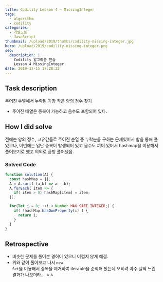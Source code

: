 ```yaml
---
title: Codility Lesson 4 — MissingInteger
tags:
  - algorithm
  - codility
categories:
  - 개발노트
  - JavaScript
thumbnail: /upload/2019/thumbs/codility-missing-integer.jpg
hero: /upload/2019/codility-missing-integer.png
seo:
  description: |
    Codility 알고리즘 연습
    Lesson 4 MissingInteger
date: 2019-12-15 17:28:23
---
```



## Task description

주어진 수열에서 누락된 가장 작은 양의 정수 찾기

- 주어진 배열은 중복이 가능하고 음수도 포함되어 있다.

## How I did solve

전에는 양의 정수, 고유값들로 주어진 순열 중 누락분을 구하는 문제였어서 합을 통해 풀었으나,
이번에는 일단 중복이 발생되어 있고 음수도 끼어 있어서 hashmap을 이용해서 풀어보기로 했고
의외로 금방 풀어냈음.

### Solved Code

```javascript
function solution(A) {
  const hashMap = {};
  A = A.sort( (a,b) => a - b);
  A.forEach( item => {
    if( item > 0) hashMap[item] = item;
  });

  for(let i = 0; ++i < Number.MAX_SAFE_INTEGER;) {
    if( !hashMap.hasOwnProperty(i) ) {
      return i;
    }
  }
}
```

## Retrospective

- 비슷한 문제를 풀어본 경허이 있으니 어렵지 않게 해결.
- 위와 같이 풀어보고 나서 <code class="language-javascript">new Set</code>을 이용해서
중복을 제거하여 iterable을 순회해 봤는데 오히려 아주 살짝 느린 결과가 나오더라... ㅎㅎ